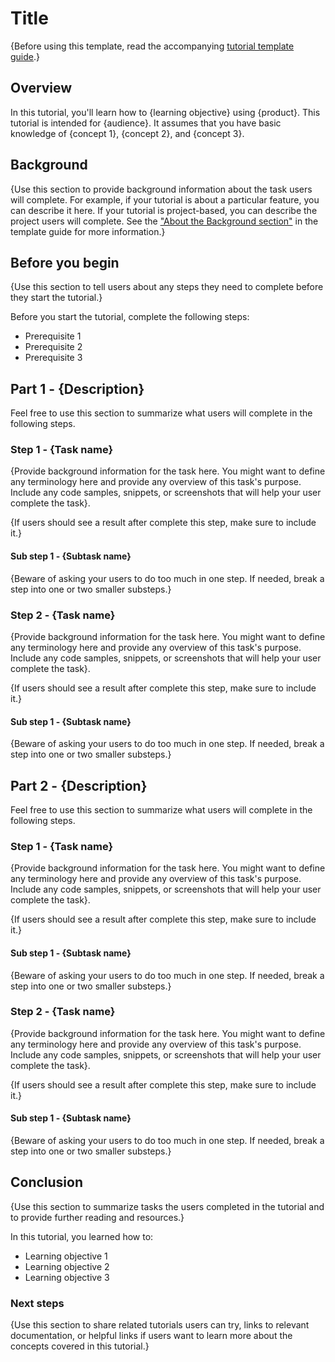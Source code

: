 # Title

{Before using this template, read the accompanying [tutorial template guide](about-tutorial.md).}

## Overview

In this tutorial, you'll learn how to {learning objective} using {product}. This tutorial is intended for {audience}. It assumes that you have basic knowledge of {concept 1}, {concept 2}, and {concept 3}. 

## Background 

{Use this section to provide background information about the task users will complete. For example, if your tutorial is about a particular feature, you can describe it here. If your tutorial is project-based, you can describe the project users will complete. See the ["About the Background section"](about-tutorial.md#about-the-background-section) in the template guide for more information.}

## Before you begin 

{Use this section to tell users about any steps they need to complete before they start the tutorial.}

Before you start the tutorial, complete the following steps:

* Prerequisite 1
* Prerequisite 2
* Prerequisite 3

## Part 1 - {Description}

Feel free to use this section to summarize what users will complete in the following steps.

### Step 1 - {Task name}

{Provide background information for the task here. You might want to define any terminology here and provide any overview of this task's purpose.
Include any code samples, snippets, or screenshots that will help your user complete the task}.

{If users should see a result after complete this step, make sure to include it.}

#### Sub step 1 - {Subtask name}

{Beware of asking your users to do too much in one step. If needed, break a step into one or two smaller substeps.}

### Step 2 - {Task name}

{Provide background information for the task here. You might want to define any terminology here and provide any overview of this task's purpose.
Include any code samples, snippets, or screenshots that will help your user complete the task}.

{If users should see a result after complete this step, make sure to include it.}

#### Sub step 1 - {Subtask name}

{Beware of asking your users to do too much in one step. If needed, break a step into one or two smaller substeps.}

## Part 2 - {Description}

Feel free to use this section to summarize what users will complete in the following steps.

### Step 1 - {Task name}

{Provide background information for the task here. You might want to define any terminology here and provide any overview of this task's purpose.
Include any code samples, snippets, or screenshots that will help your user complete the task}.

{If users should see a result after complete this step, make sure to include it.}

#### Sub step 1 - {Subtask name}

{Beware of asking your users to do too much in one step. If needed, break a step into one or two smaller substeps.}

### Step 2 - {Task name}

{Provide background information for the task here. You might want to define any terminology here and provide any overview of this task's purpose.
Include any code samples, snippets, or screenshots that will help your user complete the task}.

{If users should see a result after complete this step, make sure to include it.}

#### Sub step 1 - {Subtask name}

{Beware of asking your users to do too much in one step. If needed, break a step into one or two smaller substeps.}

## Conclusion 

{Use this section to summarize tasks the users completed in the tutorial and to provide further reading and resources.}

In this tutorial, you learned how to:

* Learning objective 1
* Learning objective 2
* Learning objective 3

### Next steps

{Use this section to share related tutorials users can try, links to relevant documentation, or helpful links if users want to learn more about the concepts covered in this tutorial.}
